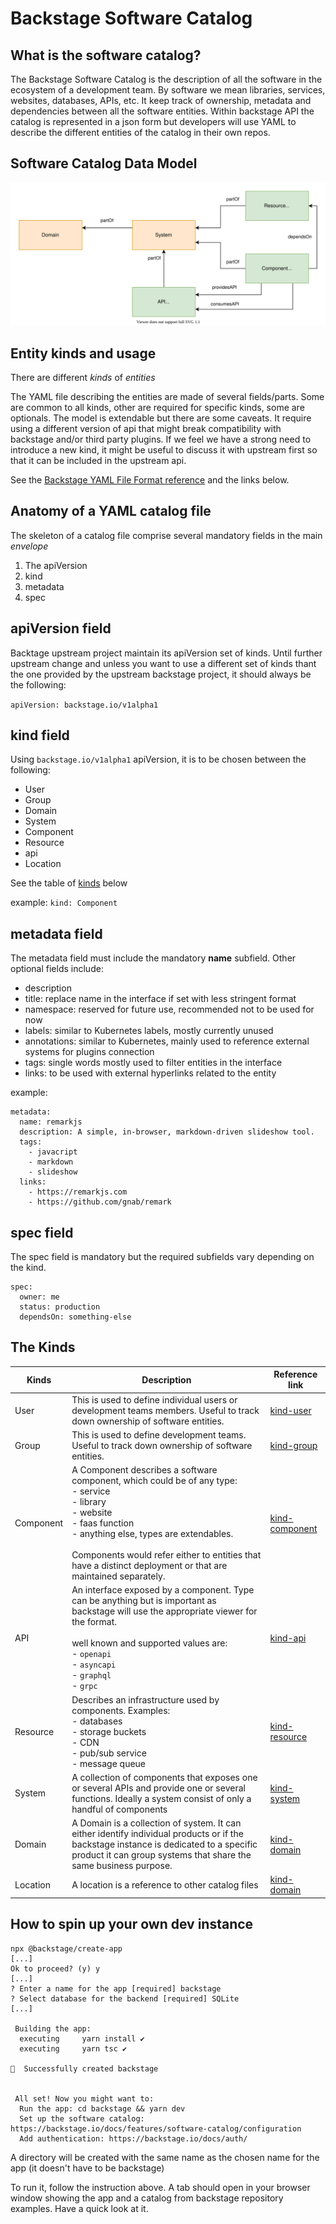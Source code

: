 # Backstage Software Catalog #

## What is the software catalog? ##

The Backstage Software Catalog is the description of all the software in the ecosystem of a development team. By software we mean libraries, services, websites, databases, APIs, etc. It keep track of ownership, metadata and dependencies between all the software entities. Within backstage API the catalog is represented in a json form but developers will use YAML to describe the different entities of the catalog in their own repos.

## Software Catalog Data Model ##

![software model entities diagram](assets/software-model-entities.drawio.svg)

## Entity kinds and usage ##

There are different _kinds_ of _entities_

The YAML file describing the entities are made of several fields/parts. Some are common to all kinds, other are required for specific kinds, some are optionals. The model is extendable but there are some caveats. It require using a different version of api that might break compatibility with backstage and/or third party plugins. If we feel we have a strong need to introduce a new kind, it might be useful to discuss it with upstream first so that it can be included in the upstream api.

See the [Backstage YAML File Format reference](https://backstage.io/docs/features/software-catalog/descriptor-format) and the links below.

## Anatomy of a YAML catalog file ##

The skeleton of a catalog file comprise several mandatory fields in the main _envelope_

1. The apiVersion
2. kind
3. metadata
3. spec

## apiVersion field ##

Backtage upstream project maintain its apiVersion set of kinds. Until further upstream change and unless you want to use a different set of kinds thant the one provided by the upstream backstage project, it should always be the following:

`apiVersion: backstage.io/v1alpha1`

## kind field ##

Using `backstage.io/v1alpha1` apiVersion, it is to be chosen between the following:
- User
- Group
- Domain
- System
- Component
- Resource
- api
- Location

See the table of [kinds](#The-Kinds) below

example:
`kind: Component`

## metadata field ##

The metadata field must include the mandatory **name** subfield. Other optional fields include:
- description
- title: replace name in the interface if set with less stringent format
- namespace: reserved for future use, recommended not to be used for now
- labels: similar to Kubernetes labels, mostly currently unused
- annotations: similar to Kubernetes, mainly used to reference external systems for plugins connection
- tags: single words mostly used to filter entities in the interface 
- links: to be used with external hyperlinks related to the entity

example:

```
metadata:
  name: remarkjs
  description: A simple, in-browser, markdown-driven slideshow tool.
  tags:
    - javacript
    - markdown
    - slideshow
  links:
    - https://remarkjs.com
    - https://github.com/gnab/remark
```

## spec field ##

The spec field is mandatory but the required subfields vary depending on the kind.
```
spec:
  owner: me
  status: production
  dependsOn: something-else
```

## The Kinds ##

| Kinds      | Description                                                                                      | Reference link |
| ---------- | ------------------------------------------------------------------------------------------------ | -------------- |
| User       | This is used to define individual users or development teams members. Useful to track down ownership of software entities. | [kind-user](https://backstage.io/docs/features/software-catalog/descriptor-format#kind-user) |
| Group      | This is used to define development teams. Useful to track down ownership of software entities. | [kind-group](https://backstage.io/docs/features/software-catalog/descriptor-format#kind-group) |
| Component  | A Component describes a software component, which could be of any type:<br>- service<br>- library<br>- website<br>- faas function<br>- anything else, types are extendables.<br><br>Components would refer either to entities that have a distinct deployment or that are maintained separately. | [kind-component](https://backstage.io/docs/features/software-catalog/descriptor-format#kind-component) |
| API  | An interface exposed by a component. Type can be anything but is important as backstage will use the appropriate viewer for the format.<br><br>well known and supported values are:<br>- `openapi`<br>- `asyncapi`<br>- `graphql`<br>- `grpc`  | [kind-api](https://backstage.io/docs/features/software-catalog/descriptor-format#kind-api) |
| Resource  | Describes an infrastructure used by components. Examples:<br>- databases<br>- storage buckets<br>- CDN<br>- pub/sub service<br>- message queue | [kind-resource](https://backstage.io/docs/features/software-catalog/descriptor-format#kind-resource) |
| System     | A collection of components that exposes one or several APIs and provide one or several functions. Ideally a system consist of only a handful of components | [kind-system](https://backstage.io/docs/features/software-catalog/descriptor-format#system) |
| Domain     | A Domain is a collection of system. It can either identify individual products or if the backstage instance is dedicated to a specific product it can group systems that share the same business purpose.| [kind-domain](https://backstage.io/docs/features/software-catalog/descriptor-format#domain) |
| Location   | A location is a reference to other catalog files| [kind-domain](https://backstage.io/docs/features/software-catalog/descriptor-format#kind-location) |

## How to spin up your own dev instance ##

```
npx @backstage/create-app
[...]
Ok to proceed? (y) y
[...]
? Enter a name for the app [required] backstage
? Select database for the backend [required] SQLite
[...]

 Building the app:
  executing     yarn install ✔ 
  executing     yarn tsc ✔ 

🥇  Successfully created backstage


 All set! Now you might want to:
  Run the app: cd backstage && yarn dev
  Set up the software catalog: https://backstage.io/docs/features/software-catalog/configuration
  Add authentication: https://backstage.io/docs/auth/
```

A directory will be created with the same name as the chosen name for the app (it doesn't have to be backstage)

To run it, follow the instruction above. A tab should open in your browser window showing the app and a catalog from backstage repository examples. Have a quick look at it.
